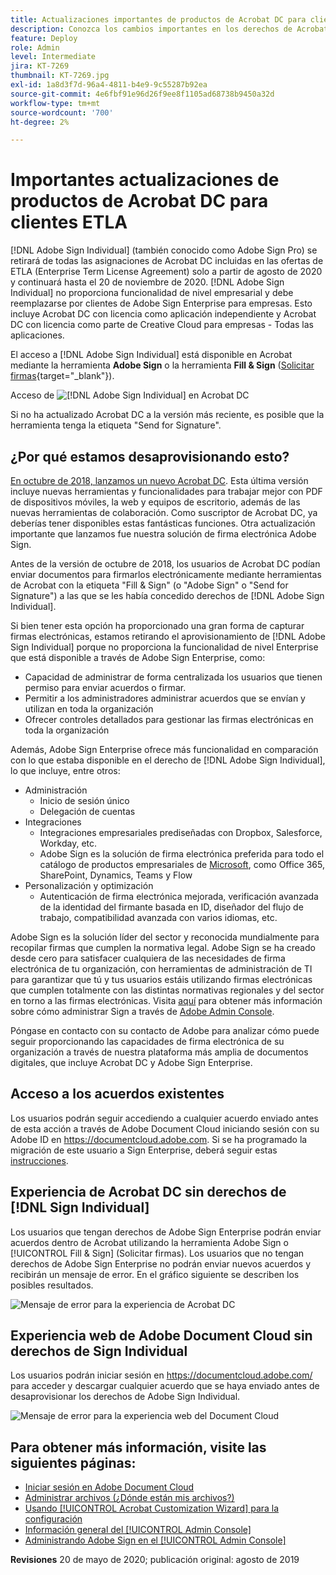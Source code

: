 ```yaml
---
title: Actualizaciones importantes de productos de Acrobat DC para clientes ETLA
description: Conozca los cambios importantes en los derechos de Acrobat DC incluidos en las ofertas de ETLA (Enterprise Term License Agreement) desde agosto de 2020 hasta el 20 de noviembre de 2020
feature: Deploy
role: Admin
level: Intermediate
jira: KT-7269
thumbnail: KT-7269.jpg
exl-id: 1a8d3f7d-96a4-4811-b4e9-9c55287b92ea
source-git-commit: 4e6fbf91e96d26f9ee8f1105ad68738b9450a32d
workflow-type: tm+mt
source-wordcount: '700'
ht-degree: 2%

---
```


# Importantes actualizaciones de productos de Acrobat DC para clientes ETLA

[!DNL Adobe Sign Individual] (también conocido como Adobe Sign Pro) se retirará de todas las asignaciones de Acrobat DC incluidas en las ofertas de ETLA (Enterprise Term License Agreement) solo a partir de agosto de 2020 y continuará hasta el 20 de noviembre de 2020. [!DNL Adobe Sign Individual] no proporciona funcionalidad de nivel empresarial y debe reemplazarse por clientes de Adobe Sign Enterprise para empresas. Esto incluye Acrobat DC con licencia como aplicación independiente y Acrobat DC con licencia como parte de Creative Cloud para empresas - Todas las aplicaciones.

El acceso a [!DNL Adobe Sign Individual] está disponible en Acrobat mediante la herramienta **Adobe Sign** o la herramienta **Fill &amp; Sign** ([Solicitar firmas](https://www.adobe.com/es/acrobat/online/request-signature.html){target="_blank"}).

Acceso de ![[!DNL Adobe Sign Individual] en Acrobat DC](../assets/Deploy_SignEntitle1.png)

Si no ha actualizado Acrobat DC a la versión más reciente, es posible que la herramienta tenga la etiqueta &quot;Send for Signature&quot;.

## ¿Por qué estamos desaprovisionando esto?

[En octubre de 2018, lanzamos un nuevo Acrobat DC](https://news.adobe.com/news/news-details/2018/Adobe-Redefines-What-Is-Possible-With-PDF-With-All-New-Acrobat-DC). Esta última versión incluye nuevas herramientas y funcionalidades para trabajar mejor con PDF de dispositivos móviles, la web y equipos de escritorio, además de las nuevas herramientas de colaboración. Como suscriptor de Acrobat DC, ya deberías tener disponibles estas fantásticas funciones. Otra actualización importante que lanzamos fue nuestra solución de firma electrónica Adobe Sign.

Antes de la versión de octubre de 2018, los usuarios de Acrobat DC podían enviar documentos para firmarlos electrónicamente mediante herramientas de Acrobat con la etiqueta &quot;Fill &amp; Sign&quot; (o &quot;Adobe Sign&quot; o &quot;Send for Signature&quot;) a las que se les había concedido derechos de [!DNL Adobe Sign Individual].

Si bien tener esta opción ha proporcionado una gran forma de capturar firmas electrónicas, estamos retirando el aprovisionamiento de [!DNL Adobe Sign Individual] porque no proporciona la funcionalidad de nivel Enterprise que está disponible a través de Adobe Sign Enterprise, como:

* Capacidad de administrar de forma centralizada los usuarios que tienen permiso para enviar acuerdos o firmar.
* Permitir a los administradores administrar acuerdos que se envían y utilizan en toda la organización
* Ofrecer controles detallados para gestionar las firmas electrónicas en toda la organización

Además, Adobe Sign Enterprise ofrece más funcionalidad en comparación con lo que estaba disponible en el derecho de [!DNL Adobe Sign Individual], lo que incluye, entre otros:

* Administración
   * Inicio de sesión único
   * Delegación de cuentas
* Integraciones
   * Integraciones empresariales prediseñadas con Dropbox, Salesforce, Workday, etc.
   * Adobe Sign es la solución de firma electrónica preferida para todo el catálogo de productos empresariales de [Microsoft](https://acrobat.adobe.com/us/en/business/integrations/microsoft.html), como Office 365, SharePoint, Dynamics, Teams y Flow
* Personalización y optimización
   * Autenticación de firma electrónica mejorada, verificación avanzada de la identidad del firmante basada en ID, diseñador del flujo de trabajo, compatibilidad avanzada con varios idiomas, etc.

Adobe Sign es la solución líder del sector y reconocida mundialmente para recopilar firmas que cumplen la normativa legal. Adobe Sign se ha creado desde cero para satisfacer cualquiera de las necesidades de firma electrónica de tu organización, con herramientas de administración de TI para garantizar que tú y tus usuarios estáis utilizando firmas electrónicas que cumplen totalmente con las distintas normativas regionales y del sector en torno a las firmas electrónicas. Visita [aquí](https://helpx.adobe.com/es/enterprise/using/adobe-sign-for-enterprise.html) para obtener más información sobre cómo administrar Sign a través de [Adobe Admin Console](https://helpx.adobe.com/es/enterprise/using/admin-console.html).

Póngase en contacto con su contacto de Adobe para analizar cómo puede seguir proporcionando las capacidades de firma electrónica de su organización a través de nuestra plataforma más amplia de documentos digitales, que incluye Acrobat DC y Adobe Sign Enterprise.

## Acceso a los acuerdos existentes

Los usuarios podrán seguir accediendo a cualquier acuerdo enviado antes de esta acción a través de Adobe Document Cloud iniciando sesión con su Adobe ID en https://documentcloud.adobe.com. Si se ha programado la migración de este usuario a Sign Enterprise, deberá seguir estas [instrucciones](https://helpx.adobe.com/es/sign/kb/how-to-download-signed-documents---adobe-sign.html).

## Experiencia de Acrobat DC sin derechos de [!DNL Sign Individual]

Los usuarios que tengan derechos de Adobe Sign Enterprise podrán enviar acuerdos dentro de Acrobat utilizando la herramienta Adobe Sign o [!UICONTROL Fill &amp; Sign] (Solicitar firmas).
Los usuarios que no tengan derechos de Adobe Sign Enterprise no podrán enviar nuevos acuerdos y recibirán un mensaje de error. En el gráfico siguiente se describen los posibles resultados.

![Mensaje de error para la experiencia de Acrobat DC](../assets/Deploy_SignEntitle2.png)

## Experiencia web de Adobe Document Cloud sin derechos de Sign Individual

Los usuarios podrán iniciar sesión en https://documentcloud.adobe.com/ para acceder y descargar cualquier acuerdo que se haya enviado antes de desaprovisionar los derechos de Adobe Sign Individual.

![Mensaje de error para la experiencia web del Document Cloud](../assets/Deploy_SignEntitle3.png)

## Para obtener más información, visite las siguientes páginas:

* [Iniciar sesión en Adobe Document Cloud](https://helpx.adobe.com/es/document-cloud/help/sign-in.html)
* [Administrar archivos (¿Dónde están mis archivos?)](https://helpx.adobe.com/es/document-cloud/help/manage-files.html)
* [Usando [!UICONTROL Acrobat Customization Wizard] para la configuración](https://www.adobe.com/es/devnet-docs/acrobatetk/tools/Wizard/WizardDC/index.html)
* [Información general del [!UICONTROL Admin Console]](https://helpx.adobe.com/es/enterprise/using/admin-console.html)
* [Administrando Adobe Sign en el [!UICONTROL Admin Console]](https://helpx.adobe.com/es/enterprise/using/adobe-sign-for-enterprise.html)

**Revisiones** 20 de mayo de 2020; publicación original: agosto de 2019
